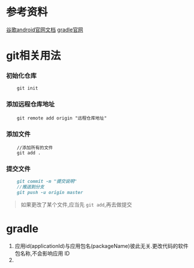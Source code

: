 # 参考资料
[谷歌android官网文档](https://developer.android.google.cn/studio/build/)
[gradle官网](https://gradle.org/)

# git相关用法
### 初始化仓库
```
    git init
```
### 添加远程仓库地址
```
    git remote add origin "远程仓库地址"
```
### 添加文件
```
    //添加所有的文件
    git add .
```
### 提交文件
```markdown
    git commit -m "提交说明"
    //推送到分支
    git push -u origin master
```
> 如果更改了某个文件,应当先 <code>git add</code>,再去做提交

# gradle
1. 应用id(applicationId)与应用包名(packageName)彼此无关.更改代码的软件包名称,不会影响应用 ID
2. 